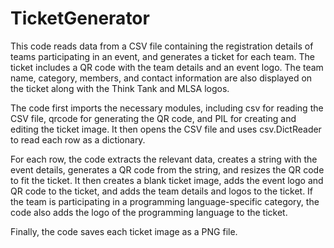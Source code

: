 # TicketGenerator


This code reads data from a CSV file containing the registration details of teams participating in an event, and generates a ticket for each team. The ticket includes a QR code with the team details and an event logo. The team name, category, members, and contact information are also displayed on the ticket along with the Think Tank and MLSA logos.

The code first imports the necessary modules, including csv for reading the CSV file, qrcode for generating the QR code, and PIL for creating and editing the ticket image. It then opens the CSV file and uses csv.DictReader to read each row as a dictionary.

For each row, the code extracts the relevant data, creates a string with the event details, generates a QR code from the string, and resizes the QR code to fit the ticket. It then creates a blank ticket image, adds the event logo and QR code to the ticket, and adds the team details and logos to the ticket. If the team is participating in a programming language-specific category, the code also adds the logo of the programming language to the ticket.

Finally, the code saves each ticket image as a PNG file.

